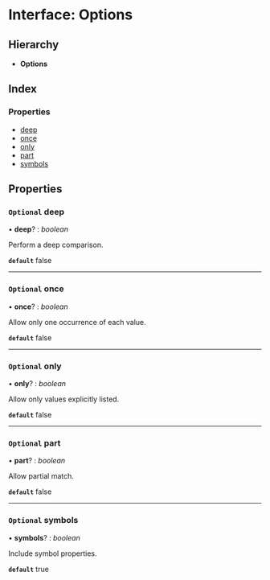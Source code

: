 
# Interface: Options

## Hierarchy

* **Options**

## Index

### Properties

* [deep](contain.options.md#optional-deep)
* [once](contain.options.md#optional-once)
* [only](contain.options.md#optional-only)
* [part](contain.options.md#optional-part)
* [symbols](contain.options.md#optional-symbols)

## Properties

### `Optional` deep

• **deep**? : *boolean*

Perform a deep comparison.

**`default`** false

___

### `Optional` once

• **once**? : *boolean*

Allow only one occurrence of each value.

**`default`** false

___

### `Optional` only

• **only**? : *boolean*

Allow only values explicitly listed.

**`default`** false

___

### `Optional` part

• **part**? : *boolean*

Allow partial match.

**`default`** false

___

### `Optional` symbols

• **symbols**? : *boolean*

Include symbol properties.

**`default`** true

